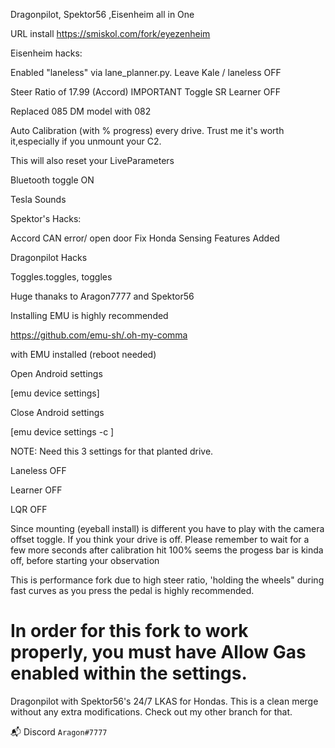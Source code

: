 Dragonpilot, Spektor56 ,Eisenheim all in One

URL install https://smiskol.com/fork/eyezenheim

Eisenheim hacks:


Enabled "laneless" via lane_planner.py. Leave Kale / laneless OFF

Steer Ratio of 17.99 (Accord) IMPORTANT Toggle SR Learner OFF

Replaced 085 DM model with 082 

Auto Calibration (with % progress) every drive. Trust me it's worth it,especially if you unmount your C2.

This will also reset your LiveParameters

Bluetooth toggle ON 

Tesla Sounds


Spektor's Hacks:



Accord CAN error/ open door Fix
Honda Sensing Features Added


Dragonpilot  Hacks



Toggles.toggles, toggles



Huge thanaks to Aragon7777 and Spektor56


Installing EMU is highly recommended 

https://github.com/emu-sh/.oh-my-comma
 
with EMU installed (reboot needed)


Open Android settings      


[emu device settings]




Close Android settings    


[emu device settings -c ]



NOTE: Need this 3 settings for that planted drive.


Laneless OFF

Learner OFF

LQR OFF



Since mounting (eyeball install) is different you have to play with the camera offset toggle.
If you think your drive is off.
Please remember to wait for a few more seconds after calibration hit 100% seems the progess bar 
is kinda off, before starting your observation

This is performance fork due to high steer ratio, 'holding the wheels" during fast curves as you 
press the pedal is highly recommended. 







# In order for this fork to work properly, you must have Allow Gas enabled within the settings.

Dragonpilot with Spektor56's 24/7 LKAS for Hondas. This is a clean merge without any extra modifications. Check out my other branch for that.
    
📬 Discord `Aragon#7777`     

